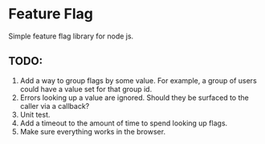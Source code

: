 # Feature Flag
Simple feature flag library for node js.

## TODO:
1. Add a way to group flags by some value. For example, a group of users could have a value set for that group id.
1. Errors looking up a value are ignored. Should they be surfaced to the caller via a callback?
1. Unit test.
1. Add a timeout to the amount of time to spend looking up flags.
1. Make sure everything works in the browser.